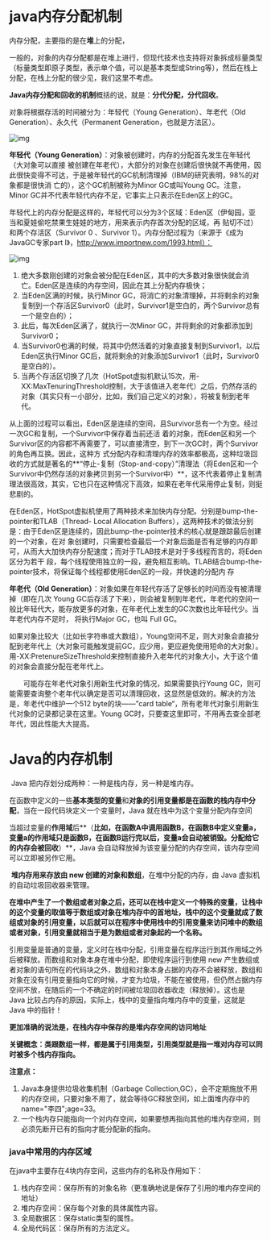 # java内存分配机制

内存分配，主要指的是在**堆**上的分配，

一般的，对象的内存分配都是在堆上进行，但现代技术也支持将对象拆成标量类型（标量类型即原子类型，表示单个值，可以是基本类型或String等），然后在栈上分配，在栈上分配的很少见，我们这里不考虑。

**Java内存分配和回收的机制**概括的说，就是：**分代分配，分代回收**。



对象将根据存活的时间被分为：年轻代（Young Generation）、年老代（Old Generation）、永久代（Permanent Generation，也就是方法区）。

![img](https://img2018.cnblogs.com/blog/1064427/201904/1064427-20190403110626487-1761462182.png)

**年轻代（Young Generation）**：对象被创建时，内存的分配首先发生在年轻代（大对象可以直接 被创建在年老代），大部分的对象在创建后很快就不再使用，因此很快变得不可达，于是被年轻代的GC机制清理掉（IBM的研究表明，98%的对象都是很快消 亡的），这个GC机制被称为Minor GC或叫Young GC。注意，Minor GC并不代表年轻代内存不足，它事实上只表示在Eden区上的GC。

年轻代上的内存分配是这样的，年轻代可以分为3个区域：Eden区（伊甸园，亚当和夏娃偷吃禁果生娃娃的地方，用来表示内存首次分配的区域，再 贴切不过）和两个存活区（Survivor 0 、Survivor 1）。内存分配过程为（来源于《成为JavaGC专家part I》，http://www.importnew.com/1993.html）：

![img](https://img2018.cnblogs.com/blog/1064427/201904/1064427-20190403144114483-1656031286.png)



1. 绝大多数刚创建的对象会被分配在Eden区，其中的大多数对象很快就会消亡。Eden区是连续的内存空间，因此在其上分配内存极快；
2. 当Eden区满的时候，执行Minor GC，将消亡的对象清理掉，并将剩余的对象复制到一个存活区Survivor0（此时，Survivor1是空白的，两个Survivor总有一个是空白的）；
3. 此后，每次Eden区满了，就执行一次Minor GC，并将剩余的对象都添加到Survivor0；
4. 当Survivor0也满的时候，将其中仍然活着的对象直接复制到Survivor1，以后Eden区执行Minor GC后，就将剩余的对象添加Survivor1（此时，Survivor0是空白的）。
5. 当两个存活区切换了几次（HotSpot虚拟机默认15次，用-XX:MaxTenuringThreshold控制，大于该值进入老年代）之后，仍然存活的对象（其实只有一小部分，比如，我们自己定义的对象），将被复制到老年代。



​	从上面的过程可以看出，Eden区是连续的空间，且Survivor总有一个为空。经过一次GC和复制，一个Survivor中保存着当前还活 着的对象，而Eden区和另一个Survivor区的内容都不再需要了，可以直接清空，到下一次GC时，两个Survivor的角色再互换。因此，这种方 式分配内存和清理内存的效率都极高，这种垃圾回收的方式就是著名的**“停止-复制（Stop-and-copy）”清理法（将Eden区和一个Survivor中仍然存活的对象拷贝到另一个Survivor中）**，这不代表着停止复制清理法很高效，其实，它也只在这种情况下高效，如果在老年代采用停止复制，则挺悲剧的。

​	在Eden区，HotSpot虚拟机使用了两种技术来加快内存分配。分别是bump-the-pointer和TLAB（Thread- Local Allocation Buffers），这两种技术的做法分别是：由于Eden区是连续的，因此bump-the-pointer技术的核心就是跟踪最后创建的一个对象，在对 象创建时，只需要检查最后一个对象后面是否有足够的内存即可，从而大大加快内存分配速度；而对于TLAB技术是对于多线程而言的，将Eden区分为若干 段，每个线程使用独立的一段，避免相互影响。TLAB结合bump-the-pointer技术，将保证每个线程都使用Eden区的一段，并快速的分配内 存



**年老代（Old Generation）**：对象如果在年轻代存活了足够长的时间而没有被清理掉（即在几次 Young GC后存活了下来），则会被复制到年老代，年老代的空间一般比年轻代大，能存放更多的对象，在年老代上发生的GC次数也比年轻代少。当年老代内存不足时， 将执行Major GC，也叫 Full GC。

​		如果对象比较大（比如长字符串或大数组），Young空间不足，则大对象会直接分配到老年代上（大对象可能触发提前GC，应少用，更应避免使用短命的大对象）。用-XX:PretenureSizeThreshold来控制直接升入老年代的对象大小，大于这个值的对象会直接分配在老年代上。

　　可能存在年老代对象引用新生代对象的情况，如果需要执行Young GC，则可能需要查询整个老年代以确定是否可以清理回收，这显然是低效的。解决的方法是，年老代中维护一个512 byte的块——”card table“，所有老年代对象引用新生代对象的记录都记录在这里。Young GC时，只要查这里即可，不用再去查全部老年代，因此性能大大提高。



# Java的内存机制

​	Java 把内存划分成两种：一种是栈内存，另一种是堆内存。

​	在函数中定义的一些**基本类型的变量**和**对象的引用变量都是在函数的栈内存中分配**，当在一段代码块定义一个变量时，Java 就在栈中为这个变量分配内存空间

​	当超过变量的**作用域**后**（**比如，在函数A中调用函数B，在函数B中定义变量a，变量a的作用域只是函数B，在函数B运行完以后，变量a会自动被销毁。分配给它的内存会被回收**）**，Java 会自动释放掉为该变量分配的内存空间，该内存空间可以立即被另作它用。



​	**堆内存用来存放由 new 创建的对象和数组**，在堆中分配的内存，由 Java 虚拟机的自动垃圾回收器来管理。

​	**在堆中产生了一个数组或者对象之后，还可以在栈中定义一个特殊的变量，让栈中的这个变量的取值等于数组或对象在堆内存中的首地址，栈中的这个变量就成了数组或对象的引用变量，以后就可以在程序中使用栈中的引用变量来访问堆中的数组或者对象，引用变量就相当于是为数组或者对象起的一个名称。**



​	引用变量是普通的变量，定义时在栈中分配，引用变量在程序运行到其作用域之外后被释放。而数组和对象本身在堆中分配，即使程序运行到使用 new 产生数组或者对象的语句所在的代码块之外，数组和对象本身占据的内存不会被释放，数组和对象在没有引用变量指向它的时候，才变为垃圾，不能在被使用，但仍然占据内存空间不放，在随后的一个不确定的时间被垃圾回收器收走（释放掉）。这也是 Java 比较占内存的原因，实际上，栈中的变量指向堆内存中的变量，这就是 Java 中的指针！



**更加准确的说法是，在栈内存中保存的是堆内存空间的访问地址**



**关键概念：类跟数组一样，都是属于引用类型，引用类型就是指一堆对内存可以同时被多个栈内存指向。**



**注意点：**

1. Java本身提供垃圾收集机制（Garbage Collection,GC），会不定期施放不用的内存空间，只要对象不用了，就会等待GC释放空间，如上面堆内存中的name="李四";age=33。
2. 一个栈内存只能指向一个对内存空间，如果要想再指向其他的堆内存空间，则必须先断开已有的指向才能分配新的指向。



### java中常用的内存区域

在java中主要存在4块内存空间，这些内存的名称及作用如下：

1. 栈内存空间：保存所有的对象名称（更准确地说是保存了引用的堆内存空间的地址）
2. 堆内存空间：保存每个对象的具体属性内容。
3. 全局数据区：保存static类型的属性。
4. 全局代码区：保存所有的方法定义。













